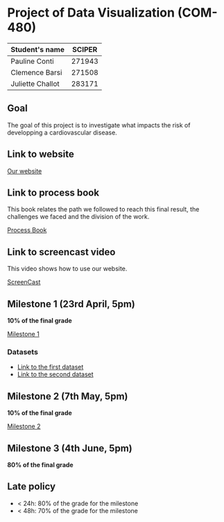 # Project of Data Visualization (COM-480)

| Student's name | SCIPER |
| -------------- | ------ |
|Pauline Conti |271943|
|Clemence Barsi |271508 |
|Juliette Challot|283171 |

## Goal

The goal of this project is to investigate what impacts the risk of developping a cardiovascular disease.

## Link to website

[Our website](https://com-480-data-visualization.github.io/data-visualization-project-2021-cbc/)

## Link to process book

This book relates the path we followed to reach this final result, the challenges we faced and the division of the work.

[Process Book](https://github.com/com-480-data-visualization/data-visualization-project-2021-cbc/blob/master/ProcessBook.pdf)

## Link to screencast video

This video shows how to use our website.

[ScreenCast](https://youtu.be/ODisUYG_P3Y)

## Milestone 1 (23rd April, 5pm)

**10% of the final grade**

[Milestone 1](https://github.com/com-480-data-visualization/data-visualization-project-2021-cbc/blob/master/Milestones/Milestone%201.pdf)

### Datasets

 * [Link to the first dataset](https://www.kaggle.com/sulianova/cardiovascular-disease-dataset)
 * [Link to the second dataset](https://www.who.int/data/data-collection-tools/who-mortality-database)


## Milestone 2 (7th May, 5pm)

**10% of the final grade**

[Milestone 2](https://github.com/com-480-data-visualization/data-visualization-project-2021-cbc/blob/master/Milestones/Milestone%202.pdf)

## Milestone 3 (4th June, 5pm)

**80% of the final grade**


## Late policy

- < 24h: 80% of the grade for the milestone
- < 48h: 70% of the grade for the milestone

